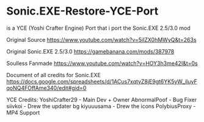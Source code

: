 # Sonic.EXE-Restore-YCE-Port
is a YCE (Yoshi Crafter Engine) Port that i port the Sonic.EXE 2.5/3.0 mod

Original Source
https://www.youtube.com/watch?v=5iIZX0hMWyQ&t=263s

Original Sonic.EXE 2.5/3.0
https://gamebanana.com/mods/387978

Soulless Fanmade
https://www.youtube.com/watch?v=HOY3h3me42I&t=0s

Document of all credits for Sonic.EXE
https://docs.google.com/spreadsheets/d/1ACus7xqtyZ8jE9gt6YK5yW_iluyFqoNQ4FOffAme340/edit#gid=0

YCE Credits:
YoshiCrafter29 - Main Dev + Owner
AbnormalPoof - Bug Fixer
siivkoi - Drew the updater bg
kiyuuusama - Drew the icons
PolybiusProxy - MP4 Support
